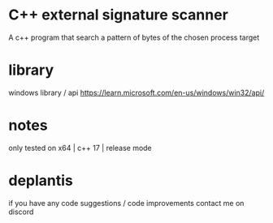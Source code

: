 # C++ external signature scanner
A c++ program that search a pattern of bytes of the chosen process target

# library
windows library / api https://learn.microsoft.com/en-us/windows/win32/api/

# notes 
only tested on x64 | c++ 17 | release mode 

# deplantis
if you have any code suggestions / code improvements contact me on discord
